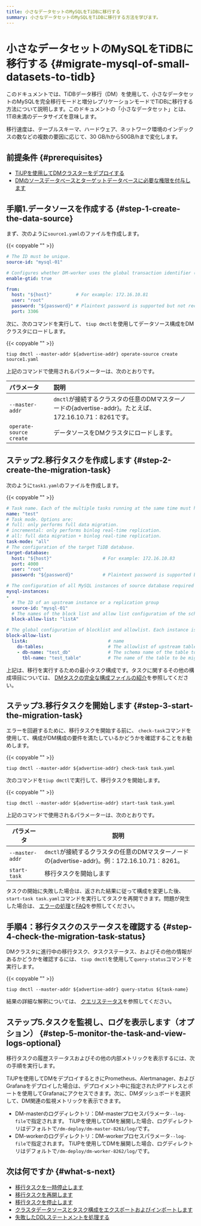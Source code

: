 ```yaml
---
title: 小さなデータセットのMySQLをTiDBに移行する
summary: 小さなデータセットのMySQLをTiDBに移行する方法を学びます。
---
```


# 小さなデータセットのMySQLをTiDBに移行する {#migrate-mysql-of-small-datasets-to-tidb}

このドキュメントでは、TiDBデータ移行（DM）を使用して、小さなデータセットのMySQLを完全移行モードと増分レプリケーションモードでTiDBに移行する方法について説明します。このドキュメントの「小さなデータセット」とは、1TiB未満のデータサイズを意味します。

移行速度は、テーブルスキーマ、ハードウェア、ネットワーク環境のインデックスの数などの複数の要因に応じて、30 GB/hから50GB/hまで変化します。<!--The migration process using DM is shown in the figure below.-->

<!--/media/dm/migrate-with-dm.png-->

## 前提条件 {#prerequisites}

-   [TiUPを使用してDMクラスターをデプロイする](/dm/deploy-a-dm-cluster-using-tiup.md)
-   [DMのソースデータベースとターゲットデータベースに必要な権限を付与します](/dm/dm-worker-intro.md)

## 手順1.データソースを作成する {#step-1-create-the-data-source}

まず、次のように`source1.yaml`のファイルを作成します。

{{< copyable "" >}}

```yaml
# The ID must be unique.
source-id: "mysql-01"

# Configures whether DM-worker uses the global transaction identifier (GTID) to pull binlogs. To enable GTID, the upstream MySQL must have enabled GTID. If the upstream MySQL has automatic source-replica switching, the GTID mode is required.
enable-gtid: true

from:
  host: "${host}"         # For example: 172.16.10.81
  user: "root"
  password: "${password}" # Plaintext password is supported but not recommended. It is recommended to use dmctl encrypt to encrypt the plaintext password before using the password.
  port: 3306
```

次に、次のコマンドを実行して、 `tiup dmctl`を使用してデータソース構成をDMクラスタにロードします。

{{< copyable "" >}}

```shell
tiup dmctl --master-addr ${advertise-addr} operate-source create source1.yaml
```

上記のコマンドで使用されるパラメーターは、次のとおりです。

| パラメータ                   | 説明                                                                       |
| :---------------------- | :----------------------------------------------------------------------- |
| `--master-addr`         | `dmctl`が接続するクラスタの任意のDMマスターノードの{advertise-addr}。たとえば、172.16.10.71：8261です。 |
| `operate-source create` | データソースをDMクラスタにロードします。                                                    |

## ステップ2.移行タスクを作成します {#step-2-create-the-migration-task}

次のように`task1.yaml`のファイルを作成します。

{{< copyable "" >}}

```yaml
# Task name. Each of the multiple tasks running at the same time must have a unique name.
name: "test"
# Task mode. Options are:
# full: only performs full data migration.
# incremental: only performs binlog real-time replication.
# all: full data migration + binlog real-time replication.
task-mode: "all"
# The configuration of the target TiDB database.
target-database:
  host: "${host}"                   # For example: 172.16.10.83
  port: 4000
  user: "root"
  password: "${password}"           # Plaintext password is supported but not recommended. It is recommended to use dmctl encrypt to encrypt the plaintext password before using the password.

# The configuration of all MySQL instances of source database required for the current migration task.
mysql-instances:
-
  # The ID of an upstream instance or a replication group
  source-id: "mysql-01"
  # The names of the block list and allow list configuration of the schema name or table name that is to be migrated. These names are used to reference the global configuration of the block and allowlist. For the global configuration, refer to the `block-allow-list` configuration below.
  block-allow-list: "listA"

# The global configuration of blocklist and allowlist. Each instance is referenced by a configuration item name.
block-allow-list:
  listA:                              # name
    do-tables:                        # The allowlist of upstream tables that need to be migrated.
    - db-name: "test_db"              # The schema name of the table to be migrated.
      tbl-name: "test_table"          # The name of the table to be migrated.

```

上記は、移行を実行するための最小タスク構成です。タスクに関するその他の構成項目については、 [DMタスクの完全な構成ファイルの紹介](/dm/task-configuration-file-full.md)を参照してください。

## ステップ3.移行タスクを開始します {#step-3-start-the-migration-task}

エラーを回避するために、移行タスクを開始する前に、 `check-task`コマンドを使用して、構成がDM構成の要件を満たしているかどうかを確認することをお勧めします。

{{< copyable "" >}}

```shell
tiup dmctl --master-addr ${advertise-addr} check-task task.yaml
```

次のコマンドを`tiup dmctl`で実行して、移行タスクを開始します。

{{< copyable "" >}}

```shell
tiup dmctl --master-addr ${advertise-addr} start-task task.yaml
```

上記のコマンドで使用されるパラメーターは、次のとおりです。

| パラメータ           | 説明                                                                  |
| --------------- | ------------------------------------------------------------------- |
| `--master-addr` | `dmctl`が接続するクラスタの任意のDMマスターノードの{advertise-addr}。例：172.16.10.71：8261。 |
| `start-task`    | 移行タスクを開始します                                                         |

タスクの開始に失敗した場合は、返された結果に従って構成を変更した後、 `start-task task.yaml`コマンドを実行してタスクを再開できます。問題が発生した場合は、 [エラーの処理](/dm/dm-error-handling.md)と[FAQ](/dm/dm-faq.md)を参照してください。

## 手順4：移行タスクのステータスを確認する {#step-4-check-the-migration-task-status}

DMクラスタに進行中の移行タスク、タスクステータス、およびその他の情報があるかどうかを確認するには、 `tiup dmctl`を使用して`query-status`コマンドを実行します。

{{< copyable "" >}}

```shell
tiup dmctl --master-addr ${advertise-addr} query-status ${task-name}
```

結果の詳細な解釈については、 [クエリステータス](/dm/dm-query-status.md)を参照してください。

## ステップ5.タスクを監視し、ログを表示します（オプション） {#step-5-monitor-the-task-and-view-logs-optional}

移行タスクの履歴ステータスおよびその他の内部メトリックを表示するには、次の手順を実行します。

TiUPを使用してDMをデプロイするときにPrometheus、Alertmanager、およびGrafanaをデプロイした場合は、デプロイメント中に指定されたIPアドレスとポートを使用してGrafanaにアクセスできます。次に、DMダッシュボードを選択して、DM関連の監視メトリックを表示できます。

-   DM-masterのログディレクトリ：DM-masterプロセスパラメータ`--log-file`で指定されます。 TiUPを使用してDMを展開した場合、ログディレクトリはデフォルトで`/dm-deploy/dm-master-8261/log/`です。
-   DM-workerのログディレクトリ：DM-workerプロセスパラメータ`--log-file`で指定されます。 TiUPを使用してDMを展開した場合、ログディレクトリはデフォルトで`/dm-deploy/dm-worker-8262/log/`です。

## 次は何ですか {#what-s-next}

-   [移行タスクを一時停止します](/dm/dm-pause-task.md)
-   [移行タスクを再開します](/dm/dm-resume-task.md)
-   [移行タスクを停止します](/dm/dm-stop-task.md)
-   [クラスタデータソースとタスク構成をエクスポートおよびインポートします](/dm/dm-export-import-config.md)
-   [失敗したDDLステートメントを処理する](/dm/handle-failed-ddl-statements.md)
